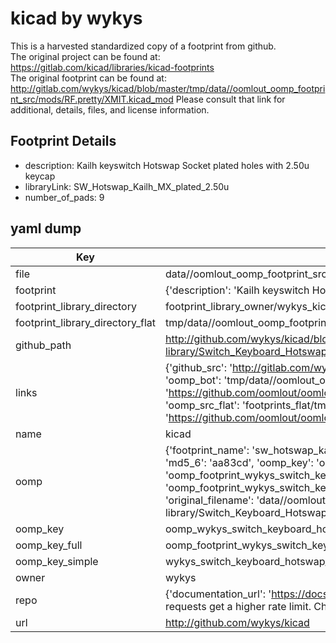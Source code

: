 # kicad by wykys  
This is a harvested standardized copy of a footprint from github.  
The original project can be found at:  
https://gitlab.com/kicad/libraries/kicad-footprints  
The original footprint can be found at:
http://gitlab.com/wykys/kicad/blob/master/tmp/data//oomlout_oomp_footprint_src/mods/RF.pretty/XMIT.kicad_mod
Please consult that link for additional, details, files, and license information.  
## Footprint Details
* description: Kailh keyswitch Hotswap Socket plated holes with 2.50u keycap  
* libraryLink: SW_Hotswap_Kailh_MX_plated_2.50u  
* number_of_pads: 9  
## yaml dump  
| Key | Value |  
| --- | --- |  
| file | data//oomlout_oomp_footprint_src/kicad/6.0/3rdparty/footprints/com_github_perigoso_keyswitch-kicad-library/Switch_Keyboard_Hotswap_Kailh.pretty/SW_Hotswap_Kailh_MX_plated_2.50u.kicad_mod |  
| footprint | {'description': 'Kailh keyswitch Hotswap Socket plated holes with 2.50u keycap', 'libraryLink': 'SW_Hotswap_Kailh_MX_plated_2.50u', 'number_of_pads': 9} |  
| footprint_library_directory | footprint_library_owner/wykys_kicad |  
| footprint_library_directory_flat | tmp/data//oomlout_oomp_footprint_src/footprints_flat/wykys_switch_keyboard_hotswap_kailh_sw_hotswap_kailh_mx_plated_2_50u/working |  
| github_path | http://github.com/wykys/kicad/blob/master/tmp/data//oomlout_oomp_footprint_src/6.0/3rdparty/footprints/com_github_perigoso_keyswitch-kicad-library/Switch_Keyboard_Hotswap_Kailh.pretty/SW_Hotswap_Kailh_MX_plated_2.50u.kicad_mod |  
| links | {'github_src': 'http://gitlab.com/wykys/kicad/blob/master/tmp/data//oomlout_oomp_footprint_src/mods/RF.pretty/XMIT.kicad_mod', 'github_src_repo': 'https://gitlab.com/kicad/libraries/kicad-footprints', 'oomp_bot': 'tmp/data//oomlout_oomp_footprint_src/footprints/wykys_switch_keyboard_hotswap_kailh_sw_hotswap_kailh_mx_plated_2_50u/working', 'oomp_bot_github': 'https://github.com/oomlout/oomlout_oomp_footprint_bot/tree/main/tmp/data//oomlout_oomp_footprint_src/footprints/wykys_switch_keyboard_hotswap_kailh_sw_hotswap_kailh_mx_plated_2_50u/working', 'oomp_src_flat': 'footprints_flat/tmp/data//oomlout_oomp_footprint_src/footprints_flat/wykys_switch_keyboard_hotswap_kailh_sw_hotswap_kailh_mx_plated_2_50u/working', 'oomp_src_flat_github': 'https://github.com/oomlout/oomlout_oomp_footprint_src/tree/main/tmp/data//oomlout_oomp_footprint_src/footprints_flat/wykys_switch_keyboard_hotswap_kailh_sw_hotswap_kailh_mx_plated_2_50u/working'} |  
| name | kicad |  
| oomp | {'footprint_name': 'sw_hotswap_kailh_mx_plated_2_50u', 'library_name': 'switch_keyboard_hotswap_kailh', 'md5': 'aa83cd267ba7aa620e0a1873dc898102', 'md5_10': 'aa83cd267b', 'md5_5': 'aa83c', 'md5_6': 'aa83cd', 'oomp_key': 'oomp_wykys_switch_keyboard_hotswap_kailh_sw_hotswap_kailh_mx_plated_2_50u', 'oomp_key_extra': 'oomp_footprint_wykys_switch_keyboard_hotswap_kailh_sw_hotswap_kailh_mx_plated_2_50u', 'oomp_key_full': 'oomp_footprint_wykys_switch_keyboard_hotswap_kailh_sw_hotswap_kailh_mx_plated_2_50u_aa83cd', 'oomp_key_simple': 'wykys_switch_keyboard_hotswap_kailh_sw_hotswap_kailh_mx_plated_2_50u', 'original_filename': 'data//oomlout_oomp_footprint_src/kicad/6.0/3rdparty/footprints/com_github_perigoso_keyswitch-kicad-library/Switch_Keyboard_Hotswap_Kailh.pretty/SW_Hotswap_Kailh_MX_plated_2.50u.kicad_mod', 'owner_name': 'wykys'} |  
| oomp_key | oomp_wykys_switch_keyboard_hotswap_kailh_sw_hotswap_kailh_mx_plated_2_50u |  
| oomp_key_full | oomp_footprint_wykys_switch_keyboard_hotswap_kailh_sw_hotswap_kailh_mx_plated_2_50u |  
| oomp_key_simple | wykys_switch_keyboard_hotswap_kailh_sw_hotswap_kailh_mx_plated_2_50u |  
| owner | wykys |  
| repo | {'documentation_url': 'https://docs.github.com/rest/overview/resources-in-the-rest-api#rate-limiting', 'message': "API rate limit exceeded for 84.66.142.224. (But here's the good news: Authenticated requests get a higher rate limit. Check out the documentation for more details.)"} |  
| url | http://github.com/wykys/kicad |  

